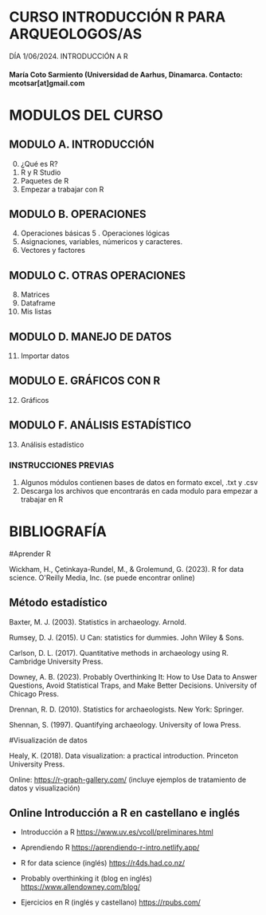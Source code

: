 # CURSO INTRODUCCIÓN R PARA ARQUEOLOGOS/AS 

DÍA 1/06/2024. INTRODUCCIÓN A R 

#### María Coto Sarmiento (Universidad de Aarhus, Dinamarca. Contacto: mcotsar[at]gmail.com

# MODULOS DEL CURSO

## MODULO A. INTRODUCCIÓN #

0. ¿Qué es R?
1. R y R Studio
2. Paquetes de R
3. Empezar a trabajar con R

## MODULO B. OPERACIONES

4. Operaciones básicas
5 . Operaciones lógicas
6. Asignaciones, variables,  númericos y caracteres.
7. Vectores y factores

## MODULO C. OTRAS OPERACIONES
8. Matrices
9. Dataframe
10. Mis listas

## MODULO D. MANEJO DE DATOS

11. Importar datos

## MODULO E. GRÁFICOS CON R
12. Gráficos

## MODULO F. ANÁLISIS ESTADÍSTICO

13. Análisis estadístico


### INSTRUCCIONES PREVIAS ###

1. Algunos módulos contienen bases de datos en formato excel, .txt y .csv
2. Descarga los archivos que encontrarás en cada modulo para empezar a trabajar en R



# BIBLIOGRAFÍA

#Aprender R

Wickham, H., Çetinkaya-Rundel, M., & Grolemund, G. (2023). R for data science. O'Reilly Media, Inc. (se puede encontrar online)


## Método estadístico

Baxter, M. J. (2003). Statistics in archaeology. Arnold.

Rumsey, D. J. (2015). U Can: statistics for dummies. John Wiley & Sons.

Carlson, D. L. (2017). Quantitative methods in archaeology using R. Cambridge University Press.

Downey, A. B. (2023). Probably Overthinking It: How to Use Data to Answer Questions, Avoid Statistical Traps, and Make Better Decisions. University of Chicago Press.

Drennan, R. D. (2010). Statistics for archaeologists. New York: Springer.

Shennan, S. (1997). Quantifying archaeology. University of Iowa Press.

#Visualización de datos

Healy, K. (2018). Data visualization: a practical introduction. Princeton University Press.

Online: https://r-graph-gallery.com/ (incluye ejemplos de tratamiento de datos y visualización)


## Online Introducción a R en castellano e inglés

- Introducción a R https://www.uv.es/vcoll/preliminares.html

- Aprendiendo R https://aprendiendo-r-intro.netlify.app/

- R for data science (inglés) https://r4ds.had.co.nz/

- Probably overthinking it (blog en inglés) https://www.allendowney.com/blog/

- Ejercicios en R (inglés y castellano) https://rpubs.com/

